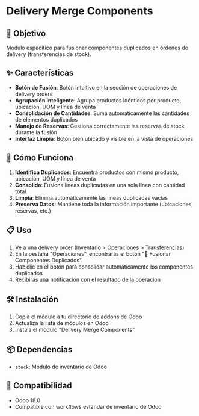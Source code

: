 # Delivery Merge Components

## 🎯 Objetivo
Módulo específico para fusionar componentes duplicados en órdenes de delivery (transferencias de stock).

## ✨ Características
- **Botón de Fusión**: Botón intuitivo en la sección de operaciones de delivery orders
- **Agrupación Inteligente**: Agrupa productos idénticos por producto, ubicación, UOM y línea de venta
- **Consolidación de Cantidades**: Suma automáticamente las cantidades de elementos duplicados
- **Manejo de Reservas**: Gestiona correctamente las reservas de stock durante la fusión
- **Interfaz Limpia**: Botón bien ubicado y visible en la vista de operaciones

## 🔄 Cómo Funciona
1. **Identifica Duplicados**: Encuentra productos con mismo producto, ubicación, UOM y línea de venta
2. **Consolida**: Fusiona líneas duplicadas en una sola línea con cantidad total
3. **Limpia**: Elimina automáticamente las líneas duplicadas vacías
4. **Preserva Datos**: Mantiene toda la información importante (ubicaciones, reservas, etc.)

## 📋 Uso
1. Ve a una delivery order (Inventario > Operaciones > Transferencias)
2. En la pestaña "Operaciones", encontrarás el botón "🔄 Fusionar Componentes Duplicados"
3. Haz clic en el botón para consolidar automáticamente los componentes duplicados
4. Recibirás una notificación con el resultado de la operación

## 🛠️ Instalación
1. Copia el módulo a tu directorio de addons de Odoo
2. Actualiza la lista de módulos en Odoo
3. Instala el módulo "Delivery Merge Components"

## 📦 Dependencias
- `stock`: Módulo de inventario de Odoo

## 🔧 Compatibilidad
- Odoo 18.0
- Compatible con workflows estándar de inventario de Odoo
